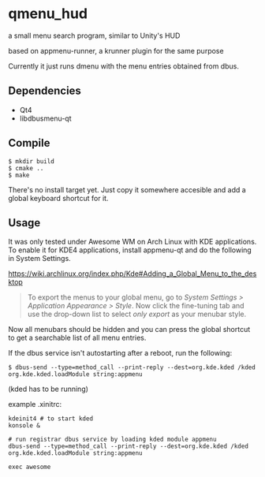 qmenu_hud
=========

a small menu search program, similar to Unity's HUD

based on appmenu-runner, a krunner plugin for the same purpose

Currently it just runs dmenu with the menu entries obtained from dbus.


Dependencies
------------

- Qt4
- libdbusmenu-qt


Compile
-------

```
$ mkdir build
$ cmake ..
$ make
```

There's no install target yet. Just copy it somewhere accesible and add a
global keyboard shortcut for it.


Usage
-----

It was only tested under Awesome WM on Arch Linux with KDE applications. To
enable it for KDE4 applications, install appmenu-qt and do the following in
System Settings.

https://wiki.archlinux.org/index.php/Kde#Adding_a_Global_Menu_to_the_desktop
> To export the menus to your global menu, go to
> *System Settings > Application Appearance > Style*.
> Now click the fine-tuning tab and use the drop-down list to select *only
> export* as your menubar style.

Now all menubars should be hidden and you can press the global shortcut to get
a searchable list of all menu entries.

If the dbus service isn't autostarting after a reboot, run the following:
```
$ dbus-send --type=method_call --print-reply --dest=org.kde.kded /kded org.kde.kded.loadModule string:appmenu
```
(kded has to be running)

example .xinitrc:
```
kdeinit4 # to start kded
konsole &

# run registrar dbus service by loading kded module appmenu
dbus-send --type=method_call --print-reply --dest=org.kde.kded /kded org.kde.kded.loadModule string:appmenu

exec awesome
```
